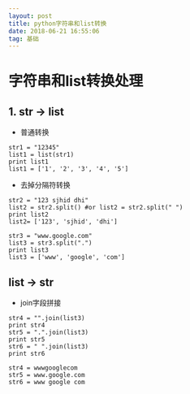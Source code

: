 ```yaml
---
layout: post
title: python字符串和list转换
date: 2018-06-21 16:55:06
tag: 基础
---
```

# 字符串和list转换处理
## 1. str -> list
- 普通转换
```
str1 = "12345"
list1 = list(str1)
print list1
list1 = ['1', '2', '3', '4', '5']
```
- 去掉分隔符转换
```
str2 = "123 sjhid dhi"  
list2 = str2.split() #or list2 = str2.split(" ")  
print list2
list2= ['123', 'sjhid', 'dhi']

str3 = "www.google.com"  
list3 = str3.split(".")  
print list3
list3 = ['www', 'google', 'com']
```
## list -> str
- join字段拼接
```
str4 = "".join(list3)  
print str4  
str5 = ".".join(list3)  
print str5  
str6 = " ".join(list3)  
print str6 

str4 = wwwgooglecom  
str5 = www.google.com  
str6 = www google com
```
